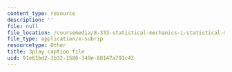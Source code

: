 ```yaml
---
content_type: resource
description: ''
file: null
file_location: /coursemedia/8-333-statistical-mechanics-i-statistical-mechanics-of-particles-fall-2013/91e61bd23b321586349e68147a791c43_QmV7FOXijMo.srt
file_type: application/x-subrip
resourcetype: Other
title: 3play caption file
uid: 91e61bd2-3b32-1586-349e-68147a791c43
---
```


